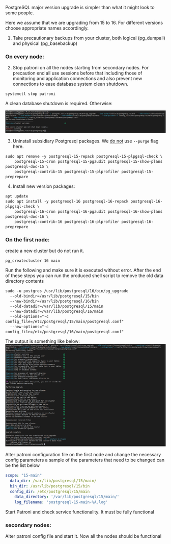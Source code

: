 PostgreSQL major version upgrade is simpler than what it might look to some people.

Here we assume that we are upgrading from 15 to 16. For different versions choose appropriate names
 accordingly.

1. Take precautionary backups from your cluster, both logical (pg_dumpall) and physical (pg_basebackup)

### On every node:

2. Stop patroni on all the nodes starting from secondary nodes. For precaution end all use
 sessions before that including those of monitoring and application connections and also
 prevent new connections to ease database system clean shutdown.

```shell
systemctl stop patroni
```
A clean database shutdown is required. Otherwise:

![Screenshot_130.png](image/PartV/Screenshot_130.png)

3. Uninstall subsidiary Postgresql packages. We <ins>do not</ins> use `--purge` flag here.

```shell
sudo apt remove -y postgresql-15-repack postgresql-15-plpgsql-check \
	postgresql-15-cron postgresql-15-pgaudit postgresql-15-show-plans postgresql-doc-15 \
	postgresql-contrib-15 postgresql-15-plprofiler postgresql-15-preprepare
```

4. Install new version packages:

```shell
apt update
sudo apt install -y postgresql-16 postgresql-16-repack postgresql-16-plpgsql-check \
	postgresql-16-cron postgresql-16-pgaudit postgresql-16-show-plans postgresql-doc-16 \
	postgresql-contrib-16 postgresql-16-plprofiler postgresql-16-preprepare
```

### On the first node:

create a new cluster but do not run it.

```shell
pg_createcluster 16 main
```

Run the following and make sure it is executed without error. After the end of these steps
 you can run the produced shell script to remove the old data directory contents

```shell
sudo -u postgres /usr/lib/postgresql/16/bin/pg_upgrade 
  --old-bindir=/usr/lib/postgresql/15/bin 
  --new-bindir=/usr/lib/postgresql/16/bin 
  --old-datadir=/var/lib/postgresql/15/main 
  --new-datadir=/var/lib/postgresql/16/main 
  --old-options="-c config_file=/etc/postgresql/15/main/postgresql.conf" 
  --new-options="-c config_file=/etc/postgresql/16/main/postgresql.conf"
```

The output is something like below:
![Screenshot_131.png](image/PartV/Screenshot_131.png)

Alter patroni configuration file on the first node and change the necessary config parameters
 a sample of the parameters that need to be changed can be the list below

```yaml
scope: "15-main"
  data_dir: /var/lib/postgresql/15/main/
  bin_dir: /usr/lib/postgresql/15/bin
  config_dir: /etc/postgresql/15/main
    data_directory: '/var/lib/postgresql/15/main/'
    log_filename: 'postgresql-15-main-%A.log'
```

Start Patroni and check service functionality. It must be fully functional

### secondary nodes:

Alter patroni config file and start it. Now all the nodes should be functional
